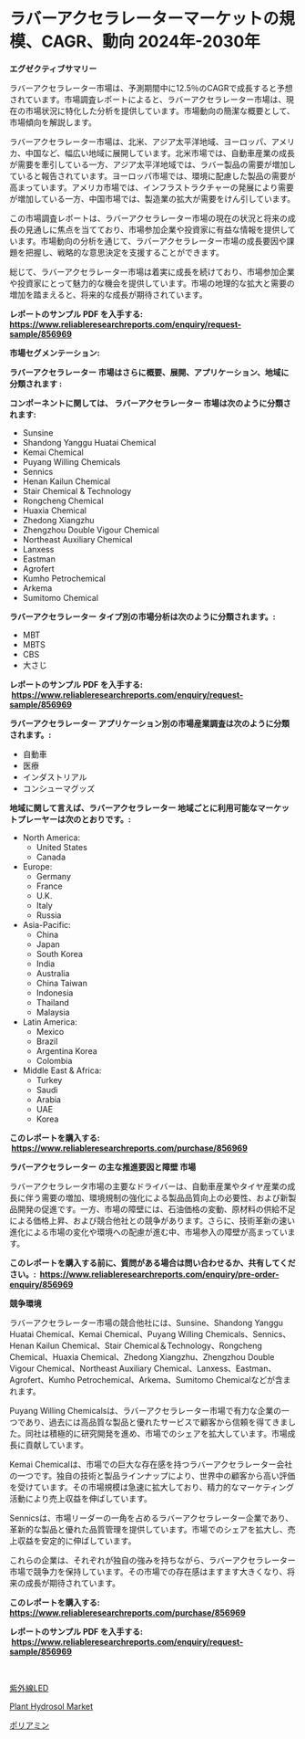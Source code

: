 <p><h1>ラバーアクセラレーターマーケットの規模、CAGR、動向 2024年-2030年</h1></p><p><strong>エグゼクティブサマリー</strong></p>
<p><p>ラバーアクセラレーター市場は、予測期間中に12.5％のCAGRで成長すると予想されています。市場調査レポートによると、ラバーアクセラレーター市場は、現在の市場状況に特化した分析を提供しています。市場動向の簡潔な概要として、市場傾向を解説します。 </p><p>ラバーアクセラレーター市場は、北米、アジア太平洋地域、ヨーロッパ、アメリカ、中国など、幅広い地域に展開しています。北米市場では、自動車産業の成長が需要を牽引している一方、アジア太平洋地域では、ラバー製品の需要が増加していると報告されています。ヨーロッパ市場では、環境に配慮した製品の需要が高まっています。アメリカ市場では、インフラストラクチャーの発展により需要が増加している一方、中国市場では、製造業の拡大が需要をけん引しています。</p><p>この市場調査レポートは、ラバーアクセラレーター市場の現在の状況と将来の成長の見通しに焦点を当てており、市場参加企業や投資家に有益な情報を提供しています。市場動向の分析を通じて、ラバーアクセラレーター市場の成長要因や課題を把握し、戦略的な意思決定を支援することができます。</p><p>総じて、ラバーアクセラレーター市場は着実に成長を続けており、市場参加企業や投資家にとって魅力的な機会を提供しています。市場の地理的な拡大と需要の増加を踏まえると、将来的な成長が期待されています。</p></p>
<p><strong>レポートのサンプル PDF を入手する: <a href="https://www.reliableresearchreports.com/enquiry/request-sample/856969">https://www.reliableresearchreports.com/enquiry/request-sample/856969</a></strong></p>
<p><strong>市場セグメンテーション:</strong></p>
<p><strong> ラバーアクセラレーター 市場はさらに概要、展開、アプリケーション、地域に分類されます :</strong></p>
<p><strong>コンポーネントに関しては、 ラバーアクセラレーター 市場は次のように分類されます: &nbsp;</strong></p>
<p><ul><li>Sunsine</li><li>Shandong Yanggu Huatai Chemical</li><li>Kemai Chemical</li><li>Puyang Willing Chemicals</li><li>Sennics</li><li>Henan Kailun Chemical</li><li>Stair Chemical & Technology</li><li>Rongcheng Chemical</li><li>Huaxia Chemical</li><li>Zhedong Xiangzhu</li><li>Zhengzhou Double Vigour Chemical</li><li>Northeast Auxiliary Chemical</li><li>Lanxess</li><li>Eastman</li><li>Agrofert</li><li>Kumho Petrochemical</li><li>Arkema</li><li>Sumitomo Chemical</li></ul></p>
<p><strong> ラバーアクセラレーター タイプ別の市場分析は次のように分類されます。:</strong></p>
<p><ul><li>MBT</li><li>MBTS</li><li>CBS</li><li>大さじ</li></ul></p>
<p><strong>レポートのサンプル PDF を入手する: &nbsp;<a href="https://www.reliableresearchreports.com/enquiry/request-sample/856969">https://www.reliableresearchreports.com/enquiry/request-sample/856969</a></strong></p>
<p><strong> ラバーアクセラレーター アプリケーション別の市場産業調査は次のように分類されます。:</strong></p>
<p><ul><li>自動車</li><li>医療</li><li>インダストリアル</li><li>コンシューマグッズ</li></ul></p>
<p><strong>地域に関して言えば、ラバーアクセラレーター 地域ごとに利用可能なマーケットプレーヤーは次のとおりです。:</strong></p>
<p><ul>
    <li>
        North America:
        <ul>
            <li>United States</li>
            <li>Canada</li>
        </ul>
    </li>
    <li>
        Europe:
        <ul>
            <li>Germany</li>
            <li>France</li>
            <li>U.K.</li>
            <li>Italy</li>
            <li>Russia</li>
        </ul>
    </li>
    <li>
        Asia-Pacific:
        <ul>
            <li>China</li>
            <li>Japan</li>
            <li>South Korea</li>
            <li>India</li>
            <li>Australia</li>
            <li>China Taiwan</li>
            <li>Indonesia</li>
            <li>Thailand</li>
            <li>Malaysia</li>
        </ul>
    </li>
    <li>
        Latin America:
        <ul>
            <li>Mexico</li>
            <li>Brazil</li>
            <li>Argentina Korea</li>
            <li>Colombia</li>
        </ul>
    </li>
    <li>
        Middle East & Africa:
        <ul>
            <li>Turkey</li>
            <li>Saudi</li>
            <li>Arabia</li>
            <li>UAE</li>
            <li>Korea</li>
        </ul>
    </li>
    </ul></p>
<p><strong>このレポートを購入する: &nbsp;<a href="https://www.reliableresearchreports.com/purchase/856969">https://www.reliableresearchreports.com/purchase/856969</a></strong></p>
<p><strong>ラバーアクセラレーター の主な推進要因と障壁 市場</strong></p>
<p><p>ラバーアクセラレータ市場の主要なドライバーは、自動車産業やタイヤ産業の成長に伴う需要の増加、環境規制の強化による製品品質向上の必要性、および新製品開発の促進です。一方、市場の障壁には、石油価格の変動、原材料の供給不足による価格上昇、および競合他社との競争があります。さらに、技術革新の速い進化による市場の変化や環境への配慮が進む中、市場参入の障壁が高まっています。</p></p>
<p><strong>このレポートを購入する前に、質問がある場合は問い合わせるか、共有してください。:&nbsp; <a href="https://www.reliableresearchreports.com/enquiry/pre-order-enquiry/856969">https://www.reliableresearchreports.com/enquiry/pre-order-enquiry/856969</a></strong></p>
<p><strong>競争環境</strong></p>
<p><p>ラバーアクセラレーター市場の競合他社には、Sunsine、Shandong Yanggu Huatai Chemical、Kemai Chemical、Puyang Willing Chemicals、Sennics、Henan Kailun Chemical、Stair Chemical＆Technology、Rongcheng Chemical、Huaxia Chemical、Zhedong Xiangzhu、Zhengzhou Double Vigour Chemical、Northeast Auxiliary Chemical、Lanxess、Eastman、Agrofert、Kumho Petrochemical、Arkema、Sumitomo Chemicalなどが含まれます。</p><p>Puyang Willing Chemicalsは、ラバーアクセラレーター市場で有力な企業の一つであり、過去には高品質な製品と優れたサービスで顧客から信頼を得てきました。同社は積極的に研究開発を進め、市場でのシェアを拡大しています。市場成長に貢献しています。</p><p>Kemai Chemicalは、市場での巨大な存在感を持つラバーアクセラレーター会社の一つです。独自の技術と製品ラインナップにより、世界中の顧客から高い評価を受けています。その市場規模は急速に拡大しており、精力的なマーケティング活動により売上収益を伸ばしています。</p><p>Sennicsは、市場リーダーの一角を占めるラバーアクセラレーター企業であり、革新的な製品と優れた品質管理を提供しています。市場でのシェアを拡大し、売上収益を安定的に伸ばしています。</p><p>これらの企業は、それぞれが独自の強みを持ちながら、ラバーアクセラレーター市場で競争力を保持しています。その市場での存在感はますます大きくなり、将来の成長が期待されています。</p></p>
<p><strong>このレポートを購入する: &nbsp; <a href="https://www.reliableresearchreports.com/purchase/856969">https://www.reliableresearchreports.com/purchase/856969</a></strong></p>
<p><strong>レポートのサンプル PDF を入手する: &nbsp;<a href="https://www.reliableresearchreports.com/enquiry/request-sample/856969">https://www.reliableresearchreports.com/enquiry/request-sample/856969</a></strong><strong></strong></p>
<p>&nbsp;</p>
<p><p><a href="https://github.com/KaydenJohns1964/Market-Research-Report-List-1/blob/main/149343117065.md">紫外線LED</a></p><p><a href="https://cedar-agate-3da.notion.site/Global-Plant-Hydrosol-Market-by-Types-Applications-and-Major-Players-with-Regional-Growth-Rate-An-f4ea29169a5746ad94ed57c3344f97a7">Plant Hydrosol Market</a></p><p><a href="https://github.com/marbadji/Market-Research-Report-List-1/blob/main/620522217064.md">ポリアミン</a></p></p>